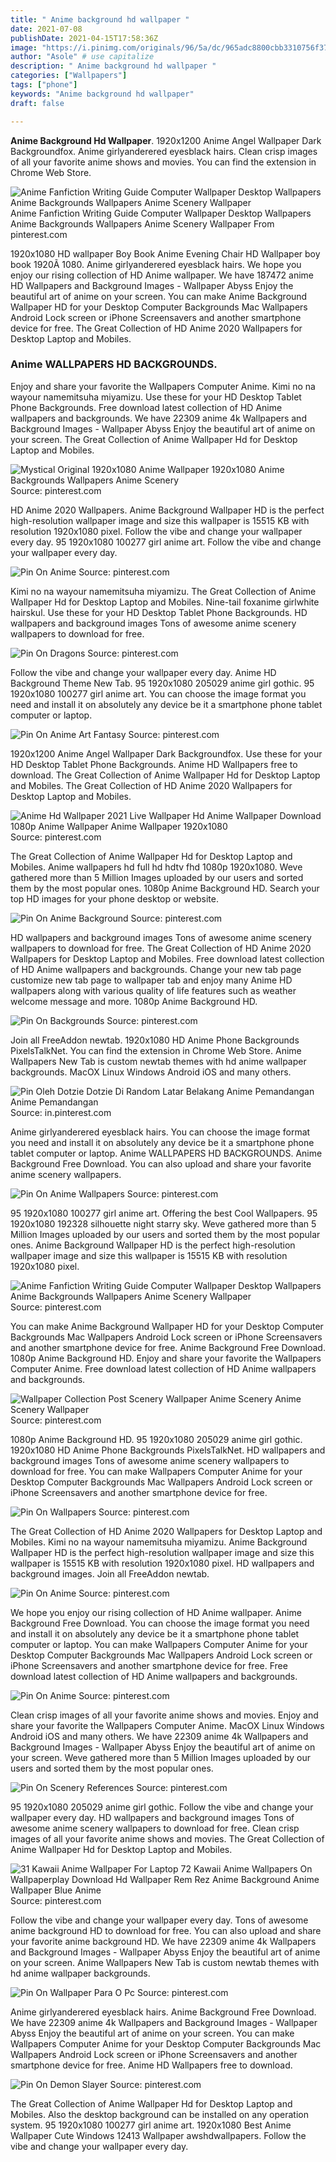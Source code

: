 ```yaml
---
title: " Anime background hd wallpaper "
date: 2021-07-08
publishDate: 2021-04-15T17:58:36Z
image: "https://i.pinimg.com/originals/96/5a/dc/965adc8800cbb3310756f37dcefb771d.jpg"
author: "Asole" # use capitalize
description: " Anime background hd wallpaper "
categories: ["Wallpapers"]
tags: ["phone"]
keywords: "Anime background hd wallpaper"
draft: false

---
```



**Anime Background Hd Wallpaper**. 1920x1200 Anime Angel Wallpaper Dark Backgroundfox. Anime girlyanderered eyesblack hairs. Clean crisp images of all your favorite anime shows and movies. You can find the extension in Chrome Web Store.

![Anime Fanfiction Writing Guide Computer Wallpaper Desktop Wallpapers Anime Backgrounds Wallpapers Anime Scenery Wallpaper](https://i.pinimg.com/originals/0b/d8/78/0bd878fc28ba71456595e34e71454e33.jpg "Anime Fanfiction Writing Guide Computer Wallpaper Desktop Wallpapers Anime Backgrounds Wallpapers Anime Scenery Wallpaper")
Anime Fanfiction Writing Guide Computer Wallpaper Desktop Wallpapers Anime Backgrounds Wallpapers Anime Scenery Wallpaper From pinterest.com


1920x1080 HD wallpaper Boy Book Anime Evening Chair HD Wallpaper boy book 1920Ã 1080. Anime girlyanderered eyesblack hairs. We hope you enjoy our rising collection of HD Anime wallpaper. We have 187472 anime HD Wallpapers and Background Images - Wallpaper Abyss Enjoy the beautiful art of anime on your screen. You can make Anime Background Wallpaper HD for your Desktop Computer Backgrounds Mac Wallpapers Android Lock screen or iPhone Screensavers and another smartphone device for free. The Great Collection of HD Anime 2020 Wallpapers for Desktop Laptop and Mobiles.

### Anime WALLPAPERS HD BACKGROUNDS.

Enjoy and share your favorite the Wallpapers Computer Anime. Kimi no na wayour namemitsuha miyamizu. Use these for your HD Desktop Tablet Phone Backgrounds. Free download latest collection of HD Anime wallpapers and backgrounds. We have 22309 anime 4k Wallpapers and Background Images - Wallpaper Abyss Enjoy the beautiful art of anime on your screen. The Great Collection of Anime Wallpaper Hd for Desktop Laptop and Mobiles.


![Mystical Original 1920x1080 Anime Wallpaper 1920x1080 Anime Backgrounds Wallpapers Anime Scenery](https://i.pinimg.com/originals/8b/e4/7f/8be47fba3f978b98406dfc320acf1205.jpg "Mystical Original 1920x1080 Anime Wallpaper 1920x1080 Anime Backgrounds Wallpapers Anime Scenery")
Source: pinterest.com

HD Anime 2020 Wallpapers. Anime Background Wallpaper HD is the perfect high-resolution wallpaper image and size this wallpaper is 15515 KB with resolution 1920x1080 pixel. Follow the vibe and change your wallpaper every day. 95 1920x1080 100277 girl anime art. Follow the vibe and change your wallpaper every day.

![Pin On Anime](https://i.pinimg.com/originals/c0/5f/ba/c05fba11bdbf9b22f97e2fbb19b975e7.jpg "Pin On Anime")
Source: pinterest.com

Kimi no na wayour namemitsuha miyamizu. The Great Collection of Anime Wallpaper Hd for Desktop Laptop and Mobiles. Nine-tail foxanime girlwhite hairskul. Use these for your HD Desktop Tablet Phone Backgrounds. HD wallpapers and background images Tons of awesome anime scenery wallpapers to download for free.

![Pin On Dragons](https://i.pinimg.com/originals/12/ee/99/12ee990190abea6cbb852f21978f7481.jpg "Pin On Dragons")
Source: pinterest.com

Follow the vibe and change your wallpaper every day. Anime HD Background Theme New Tab. 95 1920x1080 205029 anime girl gothic. 95 1920x1080 100277 girl anime art. You can choose the image format you need and install it on absolutely any device be it a smartphone phone tablet computer or laptop.

![Pin On Anime Art Fantasy](https://i.pinimg.com/originals/0f/b3/88/0fb3887840db550caf7e82c96a8b7715.jpg "Pin On Anime Art Fantasy")
Source: pinterest.com

1920x1200 Anime Angel Wallpaper Dark Backgroundfox. Use these for your HD Desktop Tablet Phone Backgrounds. Anime HD Wallpapers free to download. The Great Collection of Anime Wallpaper Hd for Desktop Laptop and Mobiles. The Great Collection of HD Anime 2020 Wallpapers for Desktop Laptop and Mobiles.

![Anime Hd Wallpaper 2021 Live Wallpaper Hd Anime Wallpaper Download 1080p Anime Wallpaper Anime Wallpaper 1920x1080](https://i.pinimg.com/originals/b4/e6/2e/b4e62eb8bc6c48830d5b6b87c60a84c1.jpg "Anime Hd Wallpaper 2021 Live Wallpaper Hd Anime Wallpaper Download 1080p Anime Wallpaper Anime Wallpaper 1920x1080")
Source: pinterest.com

The Great Collection of Anime Wallpaper Hd for Desktop Laptop and Mobiles. Anime wallpapers hd full hd hdtv fhd 1080p 1920x1080. Weve gathered more than 5 Million Images uploaded by our users and sorted them by the most popular ones. 1080p Anime Background HD. Search your top HD images for your phone desktop or website.

![Pin On Anime Background](https://i.pinimg.com/originals/90/cd/dc/90cddc7eeddbac6b17b4e25674e9e971.jpg "Pin On Anime Background")
Source: pinterest.com

HD wallpapers and background images Tons of awesome anime scenery wallpapers to download for free. The Great Collection of HD Anime 2020 Wallpapers for Desktop Laptop and Mobiles. Free download latest collection of HD Anime wallpapers and backgrounds. Change your new tab page customize new tab page to wallpaper tab and enjoy many Anime HD wallpapers along with various quality of life features such as weather welcome message and more. 1080p Anime Background HD.

![Pin On Backgrounds](https://i.pinimg.com/originals/a7/a6/36/a7a636fd6571a4e7bb8c9e583d297ded.jpg "Pin On Backgrounds")
Source: pinterest.com

Join all FreeAddon newtab. 1920x1080 HD Anime Phone Backgrounds PixelsTalkNet. You can find the extension in Chrome Web Store. Anime Wallpapers New Tab is custom newtab themes with hd anime wallpaper backgrounds. MacOX Linux Windows Android iOS and many others.

![Pin Oleh Dotzie Dotzie Di Random Latar Belakang Anime Pemandangan Anime Pemandangan](https://i.pinimg.com/originals/5a/52/62/5a526234a7d818d68b2e12b432afe007.jpg "Pin Oleh Dotzie Dotzie Di Random Latar Belakang Anime Pemandangan Anime Pemandangan")
Source: in.pinterest.com

Anime girlyanderered eyesblack hairs. You can choose the image format you need and install it on absolutely any device be it a smartphone phone tablet computer or laptop. Anime WALLPAPERS HD BACKGROUNDS. Anime Background Free Download. You can also upload and share your favorite anime scenery wallpapers.

![Pin On Anime Wallpapers](https://i.pinimg.com/originals/60/cb/46/60cb4600ad2427938722b77faba6426a.png "Pin On Anime Wallpapers")
Source: pinterest.com

95 1920x1080 100277 girl anime art. Offering the best Cool Wallpapers. 95 1920x1080 192328 silhouette night starry sky. Weve gathered more than 5 Million Images uploaded by our users and sorted them by the most popular ones. Anime Background Wallpaper HD is the perfect high-resolution wallpaper image and size this wallpaper is 15515 KB with resolution 1920x1080 pixel.

![Anime Fanfiction Writing Guide Computer Wallpaper Desktop Wallpapers Anime Backgrounds Wallpapers Anime Scenery Wallpaper](https://i.pinimg.com/originals/0b/d8/78/0bd878fc28ba71456595e34e71454e33.jpg "Anime Fanfiction Writing Guide Computer Wallpaper Desktop Wallpapers Anime Backgrounds Wallpapers Anime Scenery Wallpaper")
Source: pinterest.com

You can make Anime Background Wallpaper HD for your Desktop Computer Backgrounds Mac Wallpapers Android Lock screen or iPhone Screensavers and another smartphone device for free. Anime Background Free Download. 1080p Anime Background HD. Enjoy and share your favorite the Wallpapers Computer Anime. Free download latest collection of HD Anime wallpapers and backgrounds.

![Wallpaper Collection Post Scenery Wallpaper Anime Scenery Anime Scenery Wallpaper](https://i.pinimg.com/originals/c4/6a/af/c46aaf4e4b9d147160145f32aea0b53d.jpg "Wallpaper Collection Post Scenery Wallpaper Anime Scenery Anime Scenery Wallpaper")
Source: pinterest.com

1080p Anime Background HD. 95 1920x1080 205029 anime girl gothic. 1920x1080 HD Anime Phone Backgrounds PixelsTalkNet. HD wallpapers and background images Tons of awesome anime scenery wallpapers to download for free. You can make Wallpapers Computer Anime for your Desktop Computer Backgrounds Mac Wallpapers Android Lock screen or iPhone Screensavers and another smartphone device for free.

![Pin On Wallpapers](https://i.pinimg.com/originals/21/d5/07/21d5077874a94e9a2f44f36c1b0f8680.png "Pin On Wallpapers")
Source: pinterest.com

The Great Collection of HD Anime 2020 Wallpapers for Desktop Laptop and Mobiles. Kimi no na wayour namemitsuha miyamizu. Anime Background Wallpaper HD is the perfect high-resolution wallpaper image and size this wallpaper is 15515 KB with resolution 1920x1080 pixel. HD wallpapers and background images. Join all FreeAddon newtab.

![Pin On Anime](https://i.pinimg.com/originals/fc/ba/17/fcba1795a835d12a3fea0d93addbcc72.jpg "Pin On Anime")
Source: pinterest.com

We hope you enjoy our rising collection of HD Anime wallpaper. Anime Background Free Download. You can choose the image format you need and install it on absolutely any device be it a smartphone phone tablet computer or laptop. You can make Wallpapers Computer Anime for your Desktop Computer Backgrounds Mac Wallpapers Android Lock screen or iPhone Screensavers and another smartphone device for free. Free download latest collection of HD Anime wallpapers and backgrounds.

![Pin On Anime](https://i.pinimg.com/originals/41/b6/89/41b6895ef87e8271d232fec0d39c8664.png "Pin On Anime")
Source: pinterest.com

Clean crisp images of all your favorite anime shows and movies. Enjoy and share your favorite the Wallpapers Computer Anime. MacOX Linux Windows Android iOS and many others. We have 22309 anime 4k Wallpapers and Background Images - Wallpaper Abyss Enjoy the beautiful art of anime on your screen. Weve gathered more than 5 Million Images uploaded by our users and sorted them by the most popular ones.

![Pin On Scenery References](https://i.pinimg.com/originals/e2/56/5d/e2565d3c71fbcc894bbf1dd41e6df5ca.png "Pin On Scenery References")
Source: pinterest.com

95 1920x1080 205029 anime girl gothic. Follow the vibe and change your wallpaper every day. HD wallpapers and background images Tons of awesome anime scenery wallpapers to download for free. Clean crisp images of all your favorite anime shows and movies. The Great Collection of Anime Wallpaper Hd for Desktop Laptop and Mobiles.

![31 Kawaii Anime Wallpaper For Laptop 72 Kawaii Anime Wallpapers On Wallpaperplay Download Hd Wallpaper Rem Rez Anime Background Anime Wallpaper Blue Anime](https://i.pinimg.com/originals/8b/7f/12/8b7f12546ee74e2e139acd959dd3c846.jpg "31 Kawaii Anime Wallpaper For Laptop 72 Kawaii Anime Wallpapers On Wallpaperplay Download Hd Wallpaper Rem Rez Anime Background Anime Wallpaper Blue Anime")
Source: pinterest.com

Follow the vibe and change your wallpaper every day. Tons of awesome anime background HD to download for free. You can also upload and share your favorite anime background HD. We have 22309 anime 4k Wallpapers and Background Images - Wallpaper Abyss Enjoy the beautiful art of anime on your screen. Anime Wallpapers New Tab is custom newtab themes with hd anime wallpaper backgrounds.

![Pin On Wallpaper Para O Pc](https://i.pinimg.com/originals/8d/f3/39/8df3394fa4a95833ca16a775b9af7345.jpg "Pin On Wallpaper Para O Pc")
Source: pinterest.com

Anime girlyanderered eyesblack hairs. Anime Background Free Download. We have 22309 anime 4k Wallpapers and Background Images - Wallpaper Abyss Enjoy the beautiful art of anime on your screen. You can make Wallpapers Computer Anime for your Desktop Computer Backgrounds Mac Wallpapers Android Lock screen or iPhone Screensavers and another smartphone device for free. Anime HD Wallpapers free to download.

![Pin On Demon Slayer](https://i.pinimg.com/originals/96/5a/dc/965adc8800cbb3310756f37dcefb771d.jpg "Pin On Demon Slayer")
Source: pinterest.com

The Great Collection of Anime Wallpaper Hd for Desktop Laptop and Mobiles. Also the desktop background can be installed on any operation system. 95 1920x1080 100277 girl anime art. 1920x1080 Best Anime Wallpaper Cute Windows 12413 Wallpaper awshdwallpapers. Follow the vibe and change your wallpaper every day.

